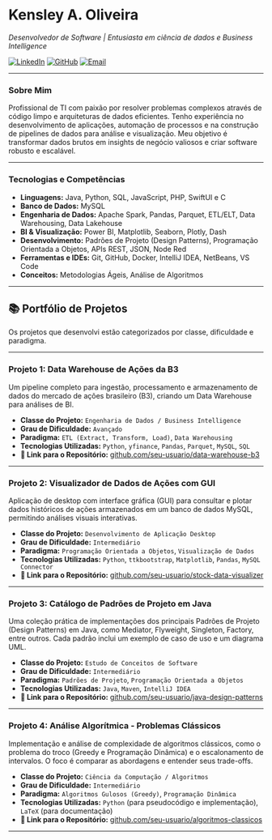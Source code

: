 # Kensley A. Oliveira
*Desenvolvedor de Software | Entusiasta em ciência de dados e Business Intelligence*

[![LinkedIn](https://img.shields.io/badge/LinkedIn-0077B5?style=for-the-badge&logo=linkedin&logoColor=white)](https://www.linkedin.com/in/kensley-oliveira-494b9029)
[![GitHub](https://img.shields.io/badge/GitHub-100000?style=for-the-badge&logo=github&logoColor=white)](https://github.com/kensley1972/Portifolio.git)
[![Email](https://img.shields.io/badge/Email-D14836?style=for-the-badge&logo=gmail&logoColor=white)](mailto:kensley.oliveira@outlook.com)

---

### Sobre Mim

Profissional de TI com paixão por resolver problemas complexos através de código limpo e arquiteturas de dados eficientes. 
Tenho experiência no desenvolvimento de aplicações, automação de processos e na construção de pipelines de dados para análise e visualização. 
Meu objetivo é transformar dados brutos em insights de negócio valiosos e criar software robusto e escalável.

---

### Tecnologias e Competências

* **Linguagens:** Java, Python, SQL, JavaScript, PHP, SwiftUI e C
* **Banco de Dados:** MySQL
* **Engenharia de Dados:** Apache Spark, Pandas, Parquet, ETL/ELT, Data Warehousing, Data Lakehouse
* **BI & Visualização:** Power BI, Matplotlib, Seaborn, Plotly, Dash
* **Desenvolvimento:** Padrões de Projeto (Design Patterns), Programação Orientada a Objetos, APIs REST, JSON, Node Red
* **Ferramentas e IDEs:** Git, GitHub, Docker, IntelliJ IDEA, NetBeans, VS Code
* **Conceitos:** Metodologias Ágeis, Análise de Algoritmos

---

## 📚 Portfólio de Projetos

Os projetos que desenvolvi estão categorizados por classe, dificuldade e paradigma.

---

### Projeto 1: Data Warehouse de Ações da B3

Um pipeline completo para ingestão, processamento e armazenamento de dados do mercado de ações brasileiro (B3), criando um Data Warehouse para análises de BI.

* **Classe do Projeto:** `Engenharia de Dados / Business Intelligence`
* **Grau de Dificuldade:** `Avançado`
* **Paradigma:** `ETL (Extract, Transform, Load)`, `Data Warehousing`
* **Tecnologias Utilizadas:** `Python`, `yfinance`, `Pandas`, `Parquet`, `MySQL`, `SQL`
* **🔗 Link para o Repositório:** [github.com/seu-usuario/data-warehouse-b3](https://github.com/seu-usuario/data-warehouse-b3)

---

### Projeto 2: Visualizador de Dados de Ações com GUI

Aplicação de desktop com interface gráfica (GUI) para consultar e plotar dados históricos de ações armazenados em um banco de dados MySQL, permitindo análises visuais interativas.

* **Classe do Projeto:** `Desenvolvimento de Aplicação Desktop`
* **Grau de Dificuldade:** `Intermediário`
* **Paradigma:** `Programação Orientada a Objetos`, `Visualização de Dados`
* **Tecnologias Utilizadas:** `Python`, `ttkbootstrap`, `Matplotlib`, `Pandas`, `MySQL Connector`
* **🔗 Link para o Repositório:** [github.com/seu-usuario/stock-data-visualizer](https://github.com/seu-usuario/stock-data-visualizer)

---

### Projeto 3: Catálogo de Padrões de Projeto em Java

Uma coleção prática de implementações dos principais Padrões de Projeto (Design Patterns) em Java, como Mediator, Flyweight, Singleton, Factory, entre outros. Cada padrão inclui um exemplo de caso de uso e um diagrama UML.

* **Classe do Projeto:** `Estudo de Conceitos de Software`
* **Grau de Dificuldade:** `Intermediário`
* **Paradigma:** `Padrões de Projeto`, `Programação Orientada a Objetos`
* **Tecnologias Utilizadas:** `Java`, `Maven`, `IntelliJ IDEA`
* **🔗 Link para o Repositório:** [github.com/seu-usuario/java-design-patterns](https://github.com/seu-usuario/java-design-patterns)

---

### Projeto 4: Análise Algorítmica - Problemas Clássicos

Implementação e análise de complexidade de algoritmos clássicos, como o problema do troco (Greedy e Programação Dinâmica) e o escalonamento de intervalos. O foco é comparar as abordagens e entender seus trade-offs.

* **Classe do Projeto:** `Ciência da Computação / Algoritmos`
* **Grau de Dificuldade:** `Intermediário`
* **Paradigma:** `Algoritmos Gulosos (Greedy)`, `Programação Dinâmica`
* **Tecnologias Utilizadas:** `Python` (para pseudocódigo e implementação), `LaTeX` (para documentação)
* **🔗 Link para o Repositório:** [github.com/seu-usuario/algoritmos-classicos](https://github.com/seu-usuario/algoritmos-classicos)

---
